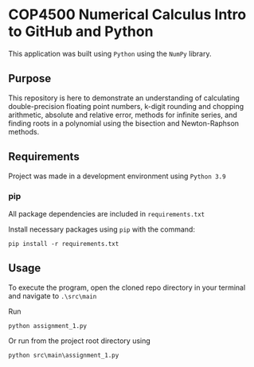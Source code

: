 # COP4500 Numerical Calculus Intro to GitHub and Python

This application was built using `Python` using the `NumPy` library.

## Purpose 

This repository is here to demonstrate an understanding of calculating double-precision floating point numbers,
k-digit rounding and chopping arithmetic, absolute and relative error, methods for infinite series, and finding roots 
in a polynomial using the bisection and Newton-Raphson methods.

## Requirements

Project was made in a development environment using `Python 3.9`

### pip
All package dependencies are included in `requirements.txt`

Install necessary packages using `pip` with the command:

```
pip install -r requirements.txt
```

## Usage

To execute the program, open the cloned repo directory in your terminal and navigate to `.\src\main`

Run

``` 
python assignment_1.py
```

Or run from the project root directory using

``` 
python src\main\assignment_1.py
```